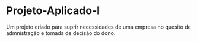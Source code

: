 # Projeto-Aplicado-I
Um projeto criado para suprir necessidades de uma empresa no quesito de admnistração e tomada de decisão do dono.
